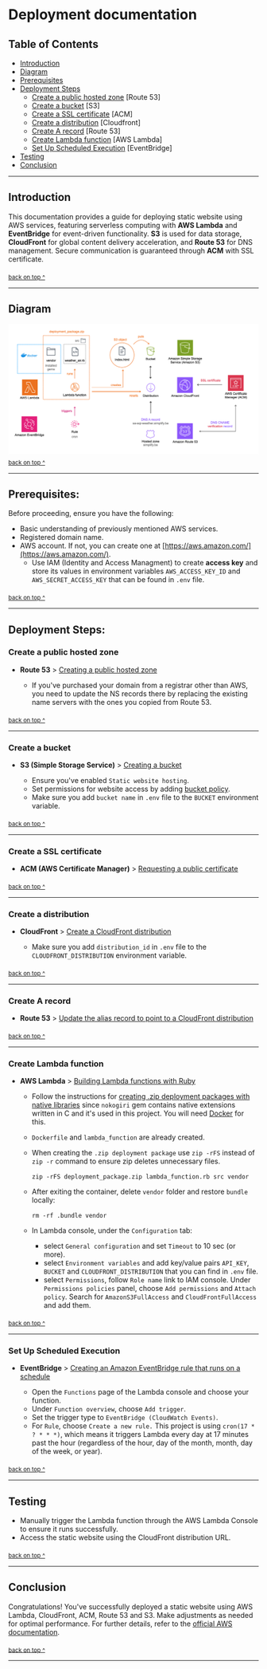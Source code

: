 # Deployment documentation

## Table of Contents

- [Introduction](#introduction)
- [Diagram](#diagram)
- [Prerequisites](#prerequisites)
- [Deployment Steps](#deployment-steps)
    - [Create a public hosted zone](#create-a-public-hosted-zone) [Route 53]
    - [Create a bucket](#create-a-bucket) [S3]
    - [Create a SSL certificate](#create-a-ssl-certificate) [ACM]
    - [Create a distribution](#create-a-distribution) [Cloudfront]
    - [Create A record](#create-a-record) [Route 53]
    - [Create Lambda function](#create-lambda-function) [AWS Lambda]
    - [Set Up Scheduled Execution](#set-up-scheduled-execution) [EventBridge]
- [Testing](#testing)
- [Conclusion](#conclusion)

---


## Introduction
This documentation provides a guide for deploying static website using AWS services, featuring serverless computing with **AWS Lambda** and **EventBridge** for event-driven functionality. **S3** is used for data storage, **CloudFront** for global content delivery acceleration, and **Route 53** for DNS management. Secure communication is guaranteed through **ACM** with SSL certificate.

<sub>[back on top ^](#table-of-contents)</sub>

---

## Diagram
![image info](./images/deployment_architecture.png)
<sub>[back on top ^](#table-of-contents)</sub>

---

## Prerequisites:
Before proceeding, ensure you have the following:

- Basic understanding of previously mentioned AWS services.
- Registered domain name.
- AWS account. If not, you can create one at [https://aws.amazon.com/](https://aws.amazon.com/).
    - Use IAM (Identity and Access Managment) to create **access key** and store its values in environment variables `AWS_ACCESS_KEY_ID` and `AWS_SECRET_ACCESS_KEY` that can be found in `.env` file.

<sub>[back on top ^](#table-of-contents)</sub>

---

## Deployment Steps:

### Create a public hosted zone
- **Route 53** > [Creating a public hosted zone](https://docs.aws.amazon.com/Route53/latest/DeveloperGuide/CreatingHostedZone.html)

    - If you've purchased your domain from a registrar other than AWS, you need to update the NS records there by replacing the existing name servers with the ones you copied from Route 53.

<sub>[back on top ^](#table-of-contents)</sub>

---

### Create a bucket
- **S3 (Simple Storage Service)** > [Creating a bucket](https://docs.aws.amazon.com/AmazonS3/latest/userguide/create-bucket-overview.html)
  
    - Ensure you've enabled `Static website hosting`.
    - Set permissions for website access by adding [bucket policy](https://docs.aws.amazon.com/AmazonS3/latest/userguide/WebsiteAccessPermissionsReqd.html#bucket-policy-static-site). 
    - Make sure you add `bucket name` in `.env` file to the `BUCKET` environment variable.

<sub>[back on top ^](#table-of-contents)</sub>

---

### Create a SSL certificate
- **ACM (AWS Certificate Manager)** > [Requesting a public certificate](https://docs.aws.amazon.com/acm/latest/userguide/gs-acm-request-public.html)

<sub>[back on top ^](#table-of-contents)</sub>

---

### Create a distribution
- **CloudFront** > [Create a CloudFront distribution](https://docs.aws.amazon.com/AmazonS3/latest/userguide/website-hosting-cloudfront-walkthrough.html#create-distribution)

    - Make sure you add `distribution_id` in `.env` file to the `CLOUDFRONT_DISTRIBUTION` environment variable.

<sub>[back on top ^](#table-of-contents)</sub>

---

### Create A record
- **Route 53** > [Update the alias record to point to a CloudFront distribution](https://docs.aws.amazon.com/AmazonS3/latest/userguide/website-hosting-cloudfront-walkthrough.html#update-record-sets) 

<sub>[back on top ^](#table-of-contents)</sub>

---

### Create Lambda function
- **AWS Lambda** > [Building Lambda functions with Ruby](https://docs.aws.amazon.com/lambda/latest/dg/lambda-ruby.html)

    - Follow the instructions for [creating .zip deployment packages with native libraries](https://docs.aws.amazon.com/lambda/latest/dg/ruby-package.html#ruby-package-native) since `nokogiri` gem contains native extensions written in C and it's used in this project. You will need [Docker](https://www.docker.com/) for this.
    - `Dockerfile` and `lambda_function` are already created.
    - When creating the `.zip deployment package` use `zip -rFS` instead of `zip -r` command to ensure zip deletes unnecessary files.

        ```
        zip -rFS deployment_package.zip lambda_function.rb src vendor
        ```

    - After exiting the container, delete `vendor` folder and restore `bundle` locally:
        ```
        rm -rf .bundle vendor
        ```
    -  In Lambda console, under the `Configuration` tab:
        - select `General configuration` and set `Timeout` to 10 sec (or more).
        - select `Environment variables` and add key/value pairs `API_KEY`, `BUCKET` and `CLOUDFRONT_DISTRIBUTION` that you can find in `.env` file.
        - select `Permissions`, follow `Role name` link to IAM console. Under `Permissions policies` panel, choose `Add permissions` and `Attach policy`. Search for `AmazonS3FullAccess` and `CloudFrontFullAccess` and add them.

<sub>[back on top ^](#table-of-contents)</sub>

---  

### Set Up Scheduled Execution 
- **EventBridge** > [Creating an Amazon EventBridge rule that runs on a schedule](https://docs.aws.amazon.com/eventbridge/latest/userguide/eb-create-rule-schedule.html)

    - Open the `Functions` page of the Lambda console and choose your function.
    - Under `Function overview`, choose `Add trigger`.
    - Set the trigger type to `EventBridge (CloudWatch Events)`.
    - For `Rule`, choose `Create a new rule.` This project is using `cron(17 * ? * * *)`, which means it triggers Lambda every day at 17 minutes past the hour (regardless of the hour, day of the month, month, day of the week, or year). 

<sub>[back on top ^](#table-of-contents)</sub>

---

## Testing
- Manually trigger the Lambda function through the AWS Lambda Console to ensure it runs successfully.
- Access the static website using the CloudFront distribution URL.

<sub>[back on top ^](#table-of-contents)</sub>

---

## Conclusion
Congratulations! You've successfully deployed a static website using AWS Lambda, CloudFront, ACM, Route 53 and S3. Make adjustments as needed for optimal performance.  For further details, refer to the [official AWS documentation](https://docs.aws.amazon.com/).

<sub>[back on top ^](#table-of-contents)</sub>

---